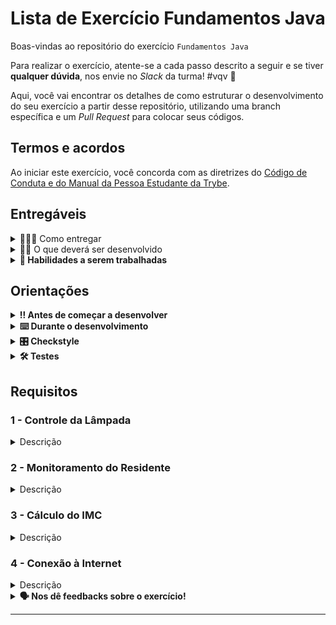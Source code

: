# Lista de Exercício Fundamentos Java

Boas-vindas ao repositório do exercício `Fundamentos Java`

Para realizar o exercício, atente-se a cada passo descrito a seguir e se tiver **qualquer dúvida**, nos envie no _Slack_ da turma! #vqv 🚀

Aqui, você vai encontrar os detalhes de como estruturar o desenvolvimento do seu exercício a partir desse repositório, utilizando uma branch específica e um _Pull Request_ para colocar seus códigos.

## Termos e acordos
Ao iniciar este exercício, você concorda com as diretrizes do [Código de Conduta e do Manual da Pessoa Estudante da Trybe](https://app.betrybe.com/learn/student-manual/codigo-de-conduta-da-pessoa-estudante).

## Entregáveis

<details>
  <summary>🤷🏽‍♀️ Como entregar</summary><br />

Para entregar o seu exercício, você deverá criar um _Pull Request_ neste repositório.

Lembre-se que você pode consultar nosso conteúdo sobre [Git & GitHub](https://app.betrybe.com/learn/course/5e938f69-6e32-43b3-9685-c936530fd326/module/fc998c60-386e-46bc-83ca-4269beb17e17/section/fe827a71-3222-4b4d-a66f-ed98e09961af/day/1a530297-e176-4c79-8ed9-291ae2950540/lesson/2b2edce7-9c49-4907-92a2-aa571f823b79) e nosso [Blog - Git & GitHub](https://blog.betrybe.com/tecnologia/git-e-github/) sempre que precisar!
</details>

<details>
  <summary>👨‍💻 O que deverá ser desenvolvido</summary><br />

<!-- 🤔 Explicar brevemente o que será realizado ao longo do exercício. Aqui, é a porta de entrada para o exercício como projeto. 
Exemplo: Vamos fazer um exercício que vai deixar nítido como funções,com responsabilidades bem definidas,deixam o código mais bem escrito. Para isso, vamos criar uma série de funções com respostas já definidas e exercitar nossa lógica de programação.
-->

Esta é uma lista de exercícios, ou seja, cada um dos requisitos que iremos apresentar terá um contexto totalmente diferente entre si.

Nosso objetivo é explorar e praticar a lógica de programação.

</details>

<details>
  <summary><strong>📝 Habilidades a serem trabalhadas</strong></summary>

Neste exercício, verificamos se você é capaz de:

Utilizar conceitos de abstração para criar classes em Java.

Implementar getters e setters em classes de programação para acessar e modificar atributos.

Utilizar os tipos primitivos e não primitivos, estrutura de repetição em conjuntos e herança para criar classes derivadas de outras classes.

</details>

## Orientações

<details>

   <summary><strong>‼ Antes de começar a desenvolver </strong></summary>

1. Clone o repositório

- Use o comando: `git clone <url do repositório>`
- Entre na pasta do repositório que você acabou de clonar:
    - `cd <nome do repositório>`

2. Instale as dependências

    - `mvn install`  

3. Crie uma branch a partir da branch `main`

- Verifique que você está na branch `main`
    - Exemplo: `git branch`
- Se você não estiver, mude para a branch `main`
    - Exemplo: `git checkout main`
- Agora, crie uma branch à qual você vai submeter os `commits` do seu exercício:
    - Você deve criar uma branch no seguinte formato: `nome-sobrenome-nome-do-exercício`;
    - Exemplo: `git checkout -b maria-soares-lessons-learned`

4. Crie na raiz do exercício os arquivos que você precisará desenvolver:

- Verifique que você está na raiz do exercício:
    - Exemplo: `pwd` -> o retorno vai ser algo tipo _/Users/maria/code/**sd-0x-project-lessons-learned**_
- Crie os arquivos index.html e style.css:
    - Exemplo: `touch index.html style.css`

5. Adicione as mudanças ao _stage_ do Git e faça um `commit`

- Verifique que as mudanças ainda não estão no _stage_:
    - Exemplo: `git status` (devem aparecer listados os novos arquivos em vermelho)
- Adicione o novo arquivo ao _stage_ do Git:
    - Exemplo:
        - `git add .` (adicionando todas as mudanças - _que estavam em vermelho_ - ao stage do Git)
        - `git status` (devem aparecer listados os arquivos em verde)
- Faça o `commit` inicial:
    - Exemplo:
        - `git commit -m 'iniciando o exercício. VAMOS COM TUDO :rocket:'` (fazendo o primeiro commit)
        - `git status` (deve aparecer uma mensagem tipo _nothing to commit_ )

6. Adicione a sua branch com o novo `commit` ao repositório remoto

- Usando o exemplo anterior: `git push -u origin maria-soares-lessons-learned`

7. Crie um novo `Pull Request` _(PR)_

- Vá até a página de _Pull Requests_ do [repositório no GitHub](https://github.com/tryber/sd-0x-project-lessons-learned/pulls)
    - Clique no botão verde _"New pull request"_
    - Clique na caixa de seleção _"Compare"_ e escolha a sua branch **com atenção**
- Coloque um título para o seu _Pull Request_
    - Exemplo: _"Cria tela de busca"_
- Clique no botão verde _"Create pull request"_

- Adicione uma descrição para o _Pull Request_, um título nítido que o identifique, e clique no botão verde _"Create pull request"_

 <img width="1335" alt="Exemplo de pull request" src="https://user-images.githubusercontent.com/42356399/166255109-b95e6eb4-2503-45e5-8fb3-cf7caa0436e5.png">

- Volte até a [página de _Pull Requests_ do repositório](https://github.com/tryber/sd-0x-project-lessons-learned/pulls) e confira que o seu _Pull Request_ está criado

</details>

<details>

<summary><strong>⌨️ Durante o desenvolvimento</strong></summary>

Faça `commits` das alterações que você fizer no código regularmente, pois assim você garante visibilidade para o time da Trybe e treina essa prática para o mercado de trabalho :) ;

- Lembre-se de sempre após um (ou alguns) `commits` atualizar o repositório remoto;
- Os comandos que você utilizará com mais frequência são:
    - `git status` _(para verificar o que está em vermelho - fora do stage - e o que está em verde - no stage)_;
    - `git add` _(para adicionar arquivos ao stage do Git)_;
    - `git commit` _(para criar um commit com os arquivos que estão no stage do Git)_;
    - `git push -u origin nome-da-branch` _(para enviar o commit para o repositório remoto na primeira vez que fizer o `push` de uma nova branch)_;
    - `git push` _(para enviar o commit para o repositório remoto após o passo anterior)_.

</details>

<details>
<summary><strong>🎛 Checkstyle</strong></summary>

Para garantir a qualidade do código, vamos utilizar neste exercício o `Checkstyle`. Assim o código estará alinhado com as boas práticas de desenvolvimento, sendo mais legível e de fácil manutenção! Para poder rodar o `Checkstyle` certifique-se de ter executado o comando `mvn install` dentro do repositório.

Para rodá-los localmente no repositório, execute os comandos abaixo:

```bash
mvn checkstyle:check
```

Se a análise do `Checkstyle` encontrar problemas no seu código, tais problemas serão mostrados no seu terminal. Se não houver problema no seu código, nada será impresso no seu terminal.

Você pode também instalar o plugin do `Checkstyle` na sua `IDE`. Para isso, volte na primeira seção do conteúdo.

⚠️ **PULL REQUESTS COM ISSUES NO `Checkstyle` NÃO SERÃO AVALIADAS. ATENTE-SE PARA RESOLVÊ-LAS ANTES DE FINALIZAR O DESENVOLVIMENTO!** ⚠️

</details>

<details>
<summary><strong>🛠 Testes</strong></summary>

Para executar todos os testes basta rodar o comando:
```bash
mvn test
```

Para executar apenas uma classe de testes:
```bash
mvn test -Dtest="TestClassName"
```

</details>

## Requisitos

### 1 - Controle da Lâmpada

<details>
  <summary>Descrição</summary><br />

Para a primeira tarefa, espera-se que você consiga criar um algoritmo usando a linguagem Java. Este algoritmo deve controlar o estado de uma lâmpada. Para isso, você precisa implementar dois métodos: `ligarLampada` e `desligarLampada`, que irão mudar o estado da lâmpada. Além disso, você também deve criar um terceiro método, chamado `isLampadaLigada`, que será responsável por verificar e informar se a lâmpada está ligada ou não.💡

```java
public class SmartHouse {
 
  /*
   * Atributos.
   */
  
  /*
  * Métodos `ligarLampada`, `desligarLampada` e `isLampadaLigada`.
  */
}
```

Por exemplo,

- Supondo que a lâmpada esteja ligada, então a saída para o método `isLampadaLigada` será:
  
```text
true
```

- Supondo que a lâmpada esteja desligada, então a saída para o método `isLampadaLigada` será:

```text
false
```

</details>

### 2 - Monitoramento do Residente

<details>
  <summary>Descrição</summary><br />

No segundo requisito a casa inteligente precisa monitorar quem está residindo nela.


Você implementará a parte de um sistema! Sua função é implementar a classe `Residente` com os atributos públicos:

- `nome`: esse atributo é do tipo `String`;
- `idade`: esse atributo é do tipo `int`;
- `peso`: esse atributo é do tipo `double`;
- `altura`: esse atributo é do tipo `double`;

```java
public class Residente {
 
  // Seu código aqui
  /*
   * Atributos.
   */
}
```

Implemente seu construtor para que, quando um novo residente surgir (o objeto seja instanciado), seus atributos já sejam inicializados.

Imagine que você deseja visualizar as informações de um residente na saída do console do seu ambiente de desenvolvimento integrado (IDE). Veja abaixo como fazer isso com mais detalhes:

1. Criando a casa (objeto 'residente'): Primeiro, nós precisamos de um objeto Residente para representar a residente. No nosso exemplo, vamos criar um objeto residente que representa uma casa com um residente chamado "João". Este residente tem 22 anos, pesa 72 kg com 1,75 metros de altura. Criamos este objeto da seguinte forma:

```java
Residente residente = new Residente("João", 22, 72, 1.75);
```

2. Imprimindo as informações do residente: Agora que temos o nosso objeto residente, podemos imprimir as informações do residente no console. Para isso, utilizamos System.out.println, que é o comando que imprime textos na saída padrão (geralmente, o console da sua IDE). Aqui está como fazemos isso:

```java
System.out.println("Nome: " + residente.nome + "\nIdade: " + residente.idade + "\nPeso: " + residente.peso
     + "\nAltura: " + residente.altura);
```

Aqui está o código completo:

```java
public class Principal {
  public static void main(String[] args) {
      Resident residente = new Resident("João", 22, 72, 1.75);

    System.out.println("Nome: " + residente.nome + "\nIdade: " + residente.idade + "\nPeso: " + residente.peso
        + "\nAltura: " + residente.altura);
  }

}
```

</details>

### 3 - Cálculo do IMC

<details>
  <summary>Descrição</summary><br />

O terceiro requisito a casa inteligente deve conseguir calcular o Índice de Massa Corporal (IMC) do residente. Para isso, crie o método
- `calcularImc`

Por exemplo,

Supondo que os dados sejam: peso igual a 72kg e altura igual a 1.75, então a saída será:

```text
23.51020
```

Supondo que os dados sejam: peso igual a 54kg e altura igual a 1.70, então a saída será:

```text
18.68512
```

Imagine que você deseja visualizar as informações de um residente na saída do console do seu ambiente de desenvolvimento integrado (IDE). Veja abaixo como fazer isso com mais detalhes:

1. Criando o objeto `'residente'`: Primeiro, precisamos de um objeto Residente para representar o residente. Vamos criar um objeto chamado residente com nome de "João". Este residente tem 22 anos, pesa 72 kg e mede 1.75 metros de altura. Criamos esse objeto assim:

```java
Resident residente = new Residente("João", 22, 72, 1.75);
```

2. Calculando o IMC: O Índice de Massa Corporal é uma medida útil para entender se alguém está num peso saudável para a sua altura. No nosso objeto residente, há um método chamado calculaImc que realiza esse cálculo para o residente. Nós chamamos esse método e armazenamos o resultado na variável h:

```java
double h = residente.calculaImc();
```

Lembre-se, double é um tipo de dado que pode conter números reais, que é o tipo de valor que o cálculo do IMC produz.

Aqui está o código completo:

```java
public class Principal {
  public static void main(String[] args) {
    Residente residente = new Residente("João", 22, 72, 1.75);
    double h = residente.calculaImc();
    System.out.println(h);
  }
}
```

Após executar este programa, a saída será um número que representa o IMC do residente "João". Por exemplo, pode aparecer 23.51020, o IMC calculado com base no peso e altura fornecidos.

</details>

### 4 - Conexão à Internet

<details>
  <summary>Descrição</summary><br />

No quarto requisito a casa inteligente deve tentar se conectar à internet. Dito isso crie um método `conectarInternet` que simula a tentativa de conexão à internet.

```java
public class SmartHouse {
 
  // Seu código aqui

  /*
  * Método `conectarInternet`.
  */
}
```

Por exemplo,

O método deve simular a tentativa da casa inteligente de se conectar à internet. Lembre-se de que este é um método de simulação, portanto, não precisaremos realmente implementar uma conexão com a Internet, apenas simular o processo.

Comece escrevendo a assinatura do método. No caso, ele é um método público que retorna um booleano (verdadeiro ou falso), portanto, sua assinatura deve começar com `public boolean. Em seguida, dê o nome ao método `conectarInternet` e adicione parênteses (), já que este método não recebe nenhum argumento.

Você pode usar um loop `for` para simular várias tentativas de conexão. Nesse caso, queremos que a casa inteligente tente se conectar à Internet três vezes. Portanto, nosso loop for iniciará em 0 e terminará quando `i` for menor que `3`.

Simule a tentativa de conexão utilizando o método `Math.random()`. Este método retorna um número aleatório entre 0 (inclusivo) e 1 (exclusivo). Ao verificar se este número é menor que 0.5, estamos efetivamente dando à casa uma chance de 50% de se conectar à Internet em cada tentativa.

Por fim, se a condição for verdadeira, retornaremos true, indicando uma conexão bem-sucedida. Após as três tentativas (ou seja, o número aleatório nunca foi menor que 0.5), então retornaremos false após o loop for, indicando que a casa não conseguiu se conectar à Internet.

Lembre-se, a saída será aleatória devido ao uso do Math.random(). Ao executar o programa várias vezes, você verá que às vezes imprime `"Conectado à Internet"` e às vezes `"Falha na conexão à Internet"`, dependendo dos números aleatórios gerados.

```java
public class Principal {
  public static void main(String[] args) {
    SmartHouse casa = new SmartHouse();
    boolean conectado = casa.conectarInternet();
    System.out.println(conectado ? "Conectado à Internet" : "Falha na conexão à Internet");
  }
}
```

</details>

<details>
<summary><strong> 🗣 Nos dê feedbacks sobre o exercício!</strong></summary>

Ao finalizar e submeter o exercício, não se esqueça de avaliar sua experiência preenchendo o [formulário](https://be-trybe.typeform.com/to/ZTeR4IbH).
**Leva menos de 3 minutos!**

</details>

---
